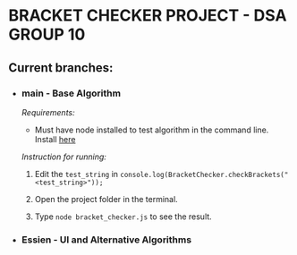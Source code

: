 # BRACKET CHECKER PROJECT - DSA GROUP 10

## Current branches:
* ### main - Base Algorithm  
    *Requirements:*
    * Must have node installed to test algorithm in the command line.  
    Install [here](https://nodejs.org/en/download)  

    *Instruction for running:*  
    1.  Edit the `test_string` in `console.log(BracketChecker.checkBrackets("<test_string>"));`

    2. Open the project folder in the terminal.   

    3. Type `node bracket_checker.js` to see the result.  


* ### Essien - UI and Alternative Algorithms
